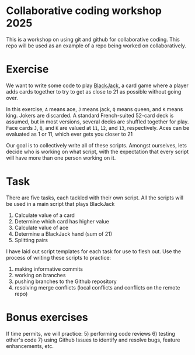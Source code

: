 # Collaborative coding workshop 2025
This is a workshop on using git and github for collaborative coding. This repo will be used as an example of a repo being worked on collaboratively.

# Exercise
We want to write some code to play [BlackJack](https://exercism.org/tracks/python/exercises/black-jack), a card game where a player adds cards together to try to get as close to 21 as possible without going over. 

In this exercise, `A` means ace, `J` means jack, `Q` means queen, and `K` means king. Jokers are discarded. A standard French-suited 52-card deck is assumed, but in most versions, several decks are shuffled together for play. Face cards `J`, `Q`, and `K` are valued at `11`, `12`, and `13`, respectively. Aces can be evaluated as 1 or 11, which ever gets you closer to 21

Our goal is to collectively write all of these scripts. Amongst ourselves, lets decide who is working on what script, with the expectation that every script will have more than one person working on it.

# Task
There are five tasks, each tackled with their own script. All the scripts will be used in a main script that plays BlackJack

1) Calculate value of a card
2) Determine which card has higher value
3) Calculate value of ace
4) Determine a BlackJack hand (sum of 21)
5) Splitting pairs

I have laid out script templates for each task for use to flesh out. Use the process of writing these scripts to practice:

1) making informative commits
2) working on branches
3) pushing branches to the Github repository
4) resolving merge conflicts (local conflicts and conflicts on the remote repo)

# Bonus exercises
If time permits, we will practice:
5) performing code reviews
6) testing other's code
7) using Github Issues to identify and resolve bugs, feature enhancements, etc.